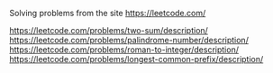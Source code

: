 Solving problems from the site https://leetcode.com/

https://leetcode.com/problems/two-sum/description/
https://leetcode.com/problems/palindrome-number/description/
https://leetcode.com/problems/roman-to-integer/description/
https://leetcode.com/problems/longest-common-prefix/description/
